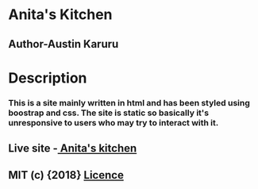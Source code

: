 # Anita's Kitchen
## Author-Austin Karuru
# Description
### This is a site mainly written in html and has been styled using boostrap and css. The site is static so basically it's unresponsive to users who may try to interact with it.

## Live site -<a href="https://austinkaruru.github.io/Anita/"> Anita's kitchen</a>
## MIT (c) {2018} <a href="https://github.com/austinkaruru/Anita/blob/master/LICENSE"/> Licence</a>
